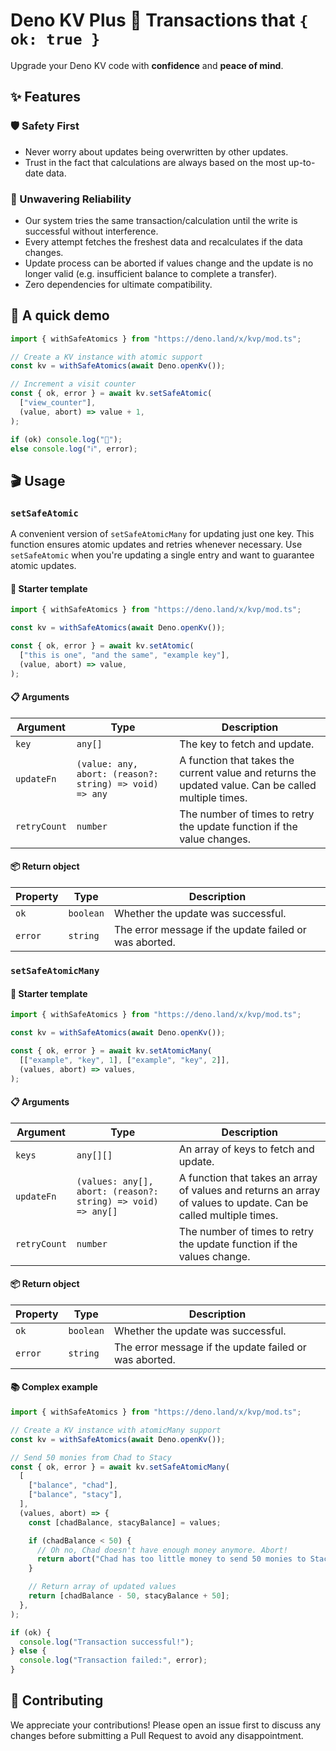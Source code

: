 # Deno KV Plus 🚀 Transactions that `{ ok: true }`

Upgrade your Deno KV code with **confidence** and **peace of mind**.

## ✨ Features

### 🛡️ Safety First

- Never worry about updates being overwritten by other updates.
- Trust in the fact that calculations are always based on the most up-to-date data.

### 🦾 Unwavering Reliability

- Our system tries the same transaction/calculation until the write is successful without interference.
- Every attempt fetches the freshest data and recalculates if the data changes.
- Update process can be aborted if values change and the update is no longer valid (e.g. insufficient balance to complete a transfer).
- Zero dependencies for ultimate compatibility.

## 🎁 A quick demo

```js
import { withSafeAtomics } from "https://deno.land/x/kvp/mod.ts";

// Create a KV instance with atomic support
const kv = withSafeAtomics(await Deno.openKv());

// Increment a visit counter
const { ok, error } = await kv.setSafeAtomic(
  ["view_counter"],
  (value, abort) => value + 1,
);

if (ok) console.log("🎉");
else console.log("ℹ️", error);
```

## 🎬 Usage

### `setSafeAtomic`

A convenient version of `setSafeAtomicMany` for updating just one key. This function ensures atomic updates and retries whenever necessary. Use `setSafeAtomic` when you're updating a single entry and want to guarantee atomic updates.

#### 🌟 Starter template

```ts
import { withSafeAtomics } from "https://deno.land/x/kvp/mod.ts";

const kv = withSafeAtomics(await Deno.openKv());

const { ok, error } = await kv.setAtomic(
  ["this is one", "and the same", "example key"],
  (value, abort) => value,
);
```

#### 📋 Arguments

| Argument     | Type                                                    | Description                                                                                          |
| ------------ | ------------------------------------------------------- | ---------------------------------------------------------------------------------------------------- |
| `key`        | `any[]`                                                 | The key to fetch and update.                                                                         |
| `updateFn`   | `(value: any, abort: (reason?: string) => void) => any` | A function that takes the current value and returns the updated value. Can be called multiple times. |
| `retryCount` | `number`                                                | The number of times to retry the update function if the value changes.                               |

#### 📦 Return object

| Property | Type      | Description                                            |
| -------- | --------- | ------------------------------------------------------ |
| `ok`     | `boolean` | Whether the update was successful.                     |
| `error`  | `string`  | The error message if the update failed or was aborted. |

### `setSafeAtomicMany`

#### 🌟 Starter template

```ts
import { withSafeAtomics } from "https://deno.land/x/kvp/mod.ts";

const kv = withSafeAtomics(await Deno.openKv());

const { ok, error } = await kv.setAtomicMany(
  [["example", "key", 1], ["example", "key", 2]],
  (values, abort) => values,
);
```

#### 📋 Arguments

| Argument     | Type                                                         | Description                                                                                                      |
| ------------ | ------------------------------------------------------------ | ---------------------------------------------------------------------------------------------------------------- |
| `keys`       | `any[][]`                                                    | An array of keys to fetch and update.                                                                            |
| `updateFn`   | `(values: any[], abort: (reason?: string) => void) => any[]` | A function that takes an array of values and returns an array of values to update. Can be called multiple times. |
| `retryCount` | `number`                                                     | The number of times to retry the update function if the values change.                                           |

#### 📦 Return object

| Property | Type      | Description                                            |
| -------- | --------- | ------------------------------------------------------ |
| `ok`     | `boolean` | Whether the update was successful.                     |
| `error`  | `string`  | The error message if the update failed or was aborted. |

#### 📚 Complex example

```js
import { withSafeAtomics } from "https://deno.land/x/kvp/mod.ts";

// Create a KV instance with atomicMany support
const kv = withSafeAtomics(await Deno.openKv());

// Send 50 monies from Chad to Stacy
const { ok, error } = await kv.setSafeAtomicMany(
  [
    ["balance", "chad"],
    ["balance", "stacy"],
  ],
  (values, abort) => {
    const [chadBalance, stacyBalance] = values;

    if (chadBalance < 50) {
      // Oh no, Chad doesn't have enough money anymore. Abort!
      return abort("Chad has too little money to send 50 monies to Stacy.");
    }

    // Return array of updated values
    return [chadBalance - 50, stacyBalance + 50];
  },
);

if (ok) {
  console.log("Transaction successful!");
} else {
  console.log("Transaction failed:", error);
}
```

## 🌱 Contributing

We appreciate your contributions! Please open an issue first to discuss any changes before submitting a Pull Request to avoid any disappointment.

